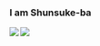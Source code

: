 ### I am Shunsuke-ba
  <img align="left" src="https://github-readme-stats.vercel.app/api?username=Shunsuke-ba&show_icons=true" />
  <img align="left" src="https://github-readme-stats.vercel.app/api/top-langs/?username=Shunsuke-ba&layout=compact&hide='html'">
